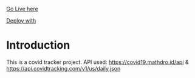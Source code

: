 [Go Live here](https://covidtracker-netlify.netlify.app/)

[Deploy with](https://www.netlify.com/)


# Introduction 

This is a covid tracker project.
API used: https://covid19.mathdro.id/api & https://api.covidtracking.com/v1/us/daily.json
